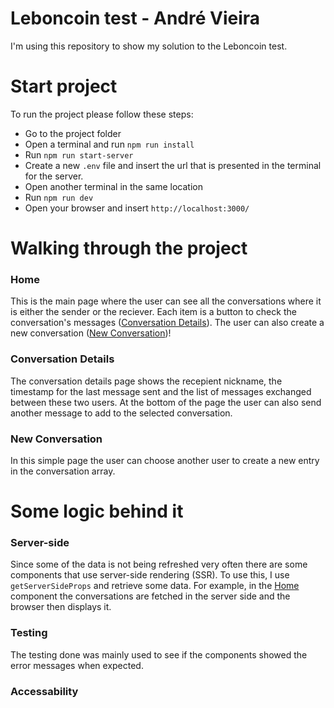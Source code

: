 # Leboncoin test - André Vieira

I'm using this repository to show my solution to the Leboncoin test.

# Start project 

To run the project please follow these steps:

- Go to the project folder
- Open a terminal and run `npm run install`
- Run `npm run start-server`
- Create a new `.env` file and insert the url that is presented in the terminal for the server.
- Open another terminal in the same location
- Run `npm run dev`
- Open your browser and insert `http://localhost:3000/`

# Walking through the project

### Home
This is the main page where the user can see all the conversations where it is either the sender or the reciever. Each item is a button to check the conversation's messages ([Conversation Details](#Conversation-details)).
The user can also create a new conversation ([New Conversation](#New-Conversation))!

### Conversation Details
The conversation details page shows the recepient nickname, the timestamp for the last message sent and the list of messages exchanged between these two users. At the bottom of the page the user can also send another message to add to the selected conversation.

### New Conversation
In this simple page the user can choose another user to create a new entry in the conversation array.


# Some logic behind it
### Server-side
Since some of the data is not being refreshed very often there are some components that use server-side rendering (SSR). To use this, I use `getServerSideProps` and retrieve some data. For example, in the [Home](#Home) component the conversations are fetched in the server side and the browser then displays it.

### Testing
The testing done was mainly used to see if the components showed the error messages when expected.

### Accessability